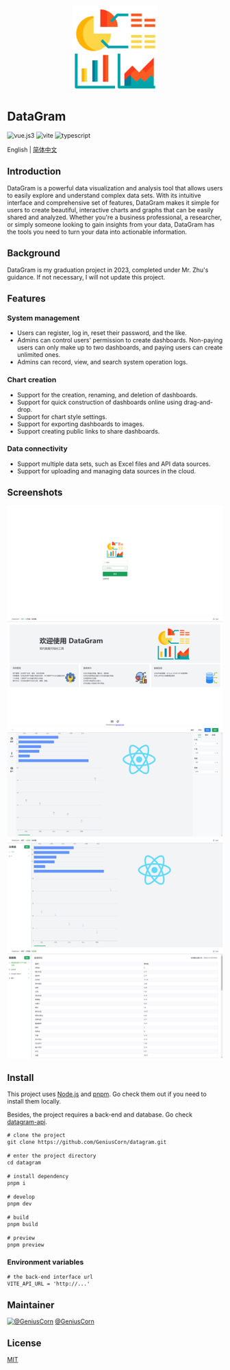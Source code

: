 <p align='center'>
  <img src='./public/logo.png' alt='DataGram' height='200'/>
</p>

# DataGram

![vue.js3](https://img.shields.io/badge/-Vue.js%203-brightgreen) ![vite](https://img.shields.io/badge/-Vite-orange) ![typescript](https://img.shields.io/badge/-TypeScript-blue)

English | [简体中文](README.zh-CN.md)

## Introduction

DataGram is a powerful data visualization and analysis tool that allows users to easily explore and understand complex data sets. With its intuitive interface and comprehensive set of features, DataGram makes it simple for users to create beautiful, interactive charts and graphs that can be easily shared and analyzed. Whether you're a business professional, a researcher, or simply someone looking to gain insights from your data, DataGram has the tools you need to turn your data into actionable information.

## Background

DataGram is my graduation project in 2023, completed under Mr. Zhu's guidance. If not necessary, I will not update this project.

## Features

### System management

- Users can register, log in, reset their password, and the like.
- Admins can control users' permission to create dashboards. Non-paying users can only make up to two dashboards, and paying users can create unlimited ones.
- Admins can record, view, and search system operation logs.

### Chart creation

- Support for the creation, renaming, and deletion of dashboards.
- Support for quick construction of dashboards online using drag-and-drop.
- Support for chart style settings.
- Support for exporting dashboards to images.
- Support creating public links to share dashboards.

### Data connectivity

- Support multiple data sets, such as Excel files and API data sources.
- Support for uploading and managing data sources in the cloud.

## Screenshots

![sc2](/screenshots/sc2.png)
![sc1](/screenshots/sc1.png)
![sc3](/screenshots/sc3.png)
![sc4](/screenshots/sc4.png)
![sc5](/screenshots/sc5.png)

## Install

This project uses [Node.js](https://nodejs.org/) and [pnpm](https://pnpm.io/). Go check them out if you need to install them locally.

Besides, the project requires a back-end and database. Go check [datagram-api](https://github.com/GeniusCorn/datagram-api).

```shell
# clone the project
git clone https://github.com/GeniusCorn/datagram.git

# enter the project directory
cd datagram

# install dependency
pnpm i

# develop
pnpm dev

# build
pnpm build

# preview
pnpm preview
```

### Environment variables

```.env
# the back-end interface url
VITE_API_URL = 'http://...'
```

## Maintainer

[![@GeniusCorn](https://avatars.githubusercontent.com/u/12198452?s=150&v=4)](https://github.com/GeniusCorn)
[@GeniusCorn](https://github.com/GeniusCorn)

## License

[MIT](license.md)
